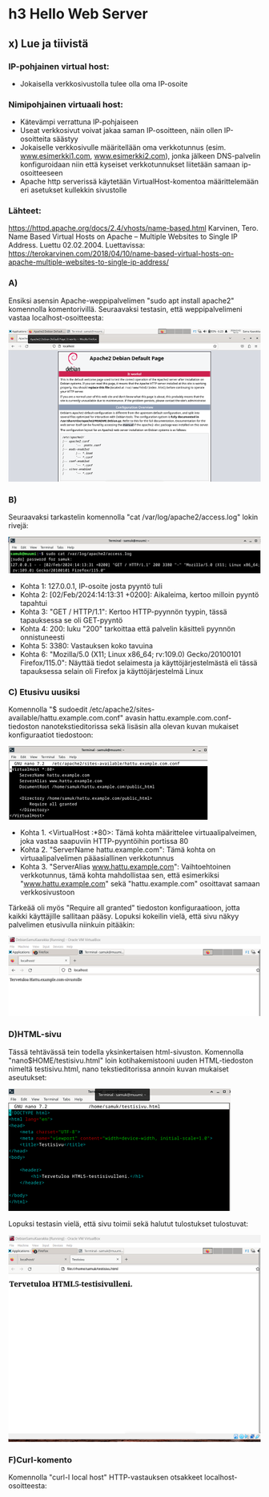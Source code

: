 # h3 Hello Web Server

## x) Lue ja tiivistä

### IP-pohjainen virtual host:
-	Jokaisella verkkosivustolla tulee olla oma IP-osoite

### Nimipohjainen virtuaali host:
-	Kätevämpi verrattuna IP-pohjaiseen
-	Useat verkkosivut voivat jakaa saman IP-osoitteen, näin ollen IP-osoitteita säästyy
-	Jokaiselle verkkosivulle määritellään oma verkkotunnus (esim. www.esimerkki1.com, www.esimerkki2.com), jonka jälkeen DNS-palvelin konfiguroidaan niin että kyseiset verkkotunnukset liitetään samaan ip-osoitteeseen
-	Apache http serverissä käytetään VirtualHost-komentoa määrittelemään eri asetukset kullekkin sivustolle

### Lähteet: 
https://httpd.apache.org/docs/2.4/vhosts/name-based.html 
Karvinen, Tero. Name Based Virtual Hosts on Apache – Multiple Websites to Single IP Address. Luettu 02.02.2004. Luettavissa: https://terokarvinen.com/2018/04/10/name-based-virtual-hosts-on-apache-multiple-websites-to-single-ip-address/ 

### A) 
Ensiksi asensin Apache-weppipalvelimen "sudo apt install apache2" komennolla komentorivillä. Seuraavaksi testasin, että weppipalvelimeni vastaa localhost-osoitteesta:

![Add file: Upload](weppipalvelin.png)

### B)

Seuraavaksi tarkastelin komennolla "cat /var/log/apache2/access.log" lokin rivejä:

![Add file: Upload](loki-rivi.png)

* Kohta 1: 127.0.0.1, IP-osoite josta pyyntö tuli
* Kohta 2: [02/Feb/2024:14:13:31 +0200]: Aikaleima, kertoo milloin pyyntö tapahtui
* Kohta 3: "GET / HTTP/1.1": Kertoo HTTP-pyynnön tyypin, tässä tapauksessa se oli GET-pyyntö
* Kohta 4: 200: luku "200" tarkoittaa että palvelin käsitteli pyynnön onnistuneesti
* Kohta 5: 3380: Vastauksen koko tavuina
* Kohta 6: "Mozilla/5.0 (X11; Linux x86_64; rv:109.0) Gecko/20100101 Firefox/115.0": Näyttää tiedot selaimesta ja käyttöjärjestelmästä eli tässä tapauksessa selain oli Firefox ja käyttöjärjestelmä Linux

### C) Etusivu uusiksi

Komennolla "$ sudoedit /etc/apache2/sites-available/hattu.example.com.conf" avasin hattu.example.com.conf- tiedoston nanotekstieditorissa sekä lisäsin alla olevan kuvan mukaiset konfiguraatiot tiedostoon:

![Add file: Upload](conf-tiedosto.png)

* Kohta 1. <VirtualHost :*80>: Tämä kohta määrittelee virtuaalipalveimen, joka vastaa saapuviin HTTP-pyyntöihin portissa 80
* Kohta 2. "ServerName hattu.example.com": Tämä kohta on virtuaalipalvelimen pääasiallinen verkkotunnus
* Kohta 3. "ServerAlias www.hattu.example.com": Vaihtoehtoinen verkkotunnus, tämä kohta mahdollistaa sen, että esimerkiksi "www.hattu.example.com" sekä "hattu.example.com" osoittavat samaan verkkosivustoon

Tärkeää oli myös "Require all granted" tiedoston konfiguraatioon, jotta kaikki käyttäjille sallitaan pääsy. 
Lopuksi kokeilin vielä, että sivu näkyy palvelimen etusivulla niinkuin pitääkin: 

![Add file: Upload](local-host.png)

### D)HTML-sivu

Tässä tehtävässä tein todella yksinkertaisen html-sivuston. Komennolla "nano$HOME/testisivu.html" loin kotihakemistooni uuden HTML-tiedoston nimeltä testisivu.html, nano tekstieditorissa annoin kuvan mukaiset aseutukset:

![Add file: Upload](html.png)

Lopuksi testasin vielä, että sivu toimii sekä halutut tulostukset tulostuvat: 

![Add file: Upload](selain-testi.png)

### F)Curl-komento

Komennolla "curl-I local host" HTTP-vastauksen otsakkeet localhost-osoitteesta:











